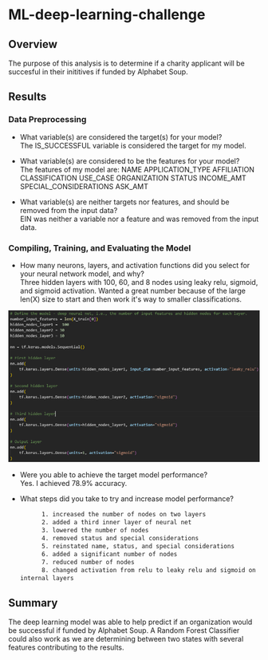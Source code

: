 # ML-deep-learning-challenge

## Overview

The purpose of this analysis is to determine if a charity applicant will be succesful in their inititives if funded by Alphabet Soup.

## Results

### Data Preprocessing

* What variable(s) are considered the target(s) for your model?  
The IS_SUCCESSFUL variable is considered the target for my model.

* What variable(s) are considered to be the features for your model?  
The features of my model are: 
    NAME
    APPLICATION_TYPE
    AFFILIATION
    CLASSIFICATION
    USE_CASE
    ORGANIZATION
    STATUS
    INCOME_AMT
    SPECIAL_CONSIDERATIONS
    ASK_AMT

* What variable(s) are neither targets nor features, and should be removed from the input data?  
EIN was neither a variable nor a feature and was removed from the input data.

### Compiling, Training, and Evaluating the Model

* How many neurons, layers, and activation functions did you select for your neural network model, and why?  
Three hidden layers with 100, 60, and 8 nodes using leaky relu, sigmoid, and sigmoid activation. Wanted a great number because of the large len(X) size to start and then work it's way to smaller classifications.

![model structure](model_setup.PNG)

* Were you able to achieve the target model performance?  
Yes. I achieved 78.9% accuracy.

* What steps did you take to try and increase model performance?  

            1. increased the number of nodes on two layers
            2. added a third inner layer of neural net
            3. lowered the number of nodes
            4. removed status and special considerations
            5. reinstated name, status, and special considerations
            6. added a significant number of nodes
            7. reduced number of nodes
            8. changed activation from relu to leaky relu and sigmoid on internal layers

## Summary

The deep learning model was able to help predict if an organization would be successful if funded by Alphabet Soup.  A Random Forest Classifier could also work as we are determining between two states with several features contributing to the results.
